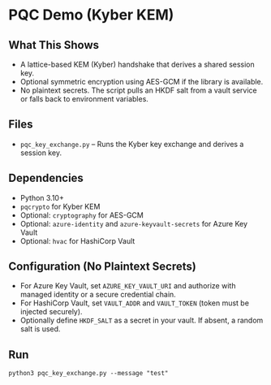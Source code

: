 # PQC Demo (Kyber KEM)

## What This Shows
- A lattice-based KEM (Kyber) handshake that derives a shared session key.
- Optional symmetric encryption using AES-GCM if the library is available.
- No plaintext secrets. The script pulls an HKDF salt from a vault service or falls back to environment variables.

## Files
- `pqc_key_exchange.py` – Runs the Kyber key exchange and derives a session key.

## Dependencies
- Python 3.10+
- `pqcrypto` for Kyber KEM
- Optional: `cryptography` for AES-GCM
- Optional: `azure-identity` and `azure-keyvault-secrets` for Azure Key Vault
- Optional: `hvac` for HashiCorp Vault

## Configuration (No Plaintext Secrets)
- For Azure Key Vault, set `AZURE_KEY_VAULT_URI` and authorize with managed identity or a secure credential chain.
- For HashiCorp Vault, set `VAULT_ADDR` and `VAULT_TOKEN` (token must be injected securely).
- Optionally define `HKDF_SALT` as a secret in your vault. If absent, a random salt is used.

## Run
```
python3 pqc_key_exchange.py --message "test"
```
